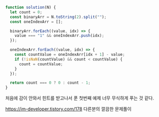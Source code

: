 ```js
function solution(N) {
  let count = 0;
  const binaryArr = N.toString(2).split("");
  const oneIndexArr = [];

  binaryArr.forEach((value, idx) => {
    value === "1" && oneIndexArr.push(idx);
  });

  oneIndexArr.forEach((value, idx) => {
    const countValue = oneIndexArr[idx + 1] - value;
    if (!isNaN(countValue) && count < countValue) {
      count = countValue;
    }
  });

  return count === 0 ? 0 : count - 1;
}
```

처음에 감이 안와서 힌트를 받고나서 푼 첫번째 예제
너무 무식하게 푸는 것 같다.

https://im-developer.tistory.com/178
다른분의 깔끔한 문제풀이
